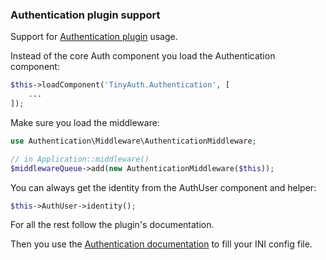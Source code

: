 ### Authentication plugin support

Support for [Authentication plugin](https://github.com/cakephp/authentication) usage.

Instead of the core Auth component you load the Authentication component:

```php
$this->loadComponent('TinyAuth.Authentication', [
    ...
]);
```

Make sure you load the middleware:
```php
use Authentication\Middleware\AuthenticationMiddleware;

// in Application::middleware()
$middlewareQueue->add(new AuthenticationMiddleware($this));
```

You can always get the identity from the AuthUser component and helper:
```php
$this->AuthUser->identity();
```


For all the rest follow the plugin's documentation.

Then you use the [Authentication documentation](Authentication.md) to fill your INI config file.
